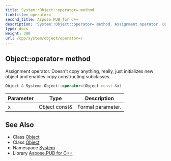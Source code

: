 ```yaml
---
title: System::Object::operator= method
linktitle: operator=
second_title: Aspose.PUB for C++
description: 'System::Object::operator= method. Assignment operator. Doesn''t copy anything, really, just initializes new object and enables copy constructing subclasses in C++.'
type: docs
weight: 300
url: /cpp/system/object/operator=/
---
```

## Object::operator= method


Assignment operator. Doesn't copy anything, really, just initializes new object and enables copy constructing subclasses.

```cpp
Object & System::Object::operator=(Object const &x)
```


| Parameter | Type | Description |
| --- | --- | --- |
| x | Object const\& | Formal parameter. |

## See Also

* Class [Object](../)
* Class [Object](../)
* Namespace [System](../../)
* Library [Aspose.PUB for C++](../../../)
